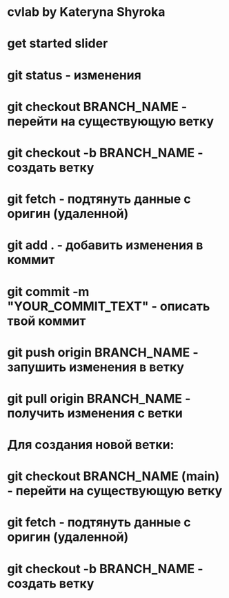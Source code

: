 # cvlab by Kateryna Shyroka
# get started slider


# git status                            - изменения
# git checkout BRANCH_NAME              - перейти на существующую ветку
# git checkout -b BRANCH_NAME           - создать ветку
# git fetch                             - подтянуть данные с оригин (удаленной)
# git add .                             - добавить изменения в коммит
# git commit -m "YOUR_COMMIT_TEXT"      - описать твой коммит
# git push origin BRANCH_NAME           - запушить изменения в ветку
# git pull origin BRANCH_NAME           - получить изменения с ветки


# Для создания новой ветки:
 # git checkout BRANCH_NAME (main)             - перейти на существующую ветку
 # git fetch                                   - подтянуть данные с оригин (удаленной)
 # git checkout -b BRANCH_NAME                 - создать ветку